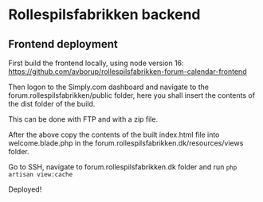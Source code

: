 # Rollespilsfabrikken backend

## Frontend deployment
First build the frontend locally, using node version 16: https://github.com/avborup/rollespilsfabrikken-forum-calendar-frontend

Then logon to the Simply.com dashboard and navigate to the forum.rollespilsfabrikken/public folder, here you shall insert the contents of the dist folder of the build.

This can be done with FTP and with a zip file.

After the above copy the contents of the built index.html file into welcome.blade.php in the forum.rollespilsfabrikken.dk/resources/views folder.

Go to SSH, navigate to forum.rollespilsfabrikken.dk folder and run `php artisan view:cache`

Deployed!

